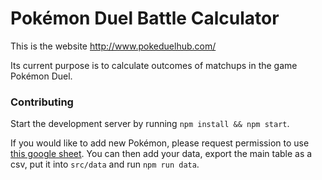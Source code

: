 # Pokémon Duel Battle Calculator

This is the website http://www.pokeduelhub.com/

Its current purpose is to calculate outcomes of matchups in the game Pokémon Duel.

### Contributing

Start the development server by running `npm install && npm start`.

If you would like to add new Pokémon, please request permission to use [this google sheet](https://docs.google.com/spreadsheets/d/17w01mSYJwwtA7LqkDWtGCs0pyA_qPQM6O9z2Sl81_I0/edit?usp=sharing). You can then add your data, export the main table as a csv, put it into `src/data` and run `npm run data`.
